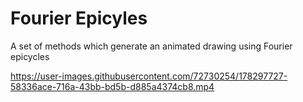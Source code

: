 # Fourier Epicyles

A set of methods which generate an animated drawing using Fourier epicycles
 
https://user-images.githubusercontent.com/72730254/178297727-58336ace-716a-43bb-bd5b-d885a4374cb8.mp4

